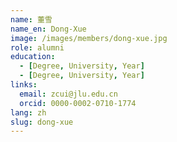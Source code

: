 ```yaml
---
name: 董雪
name_en: Dong-Xue
image: /images/members/dong-xue.jpg
role: alumni
education:
  - [Degree, University, Year]
  - [Degree, University, Year]
links:
  email: zcui@jlu.edu.cn
  orcid: 0000-0002-0710-1774
lang: zh
slug: dong-xue
---
```


